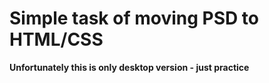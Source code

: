 # Simple task of moving PSD to HTML/CSS

**Unfortunately this is only desktop version - just practice**

